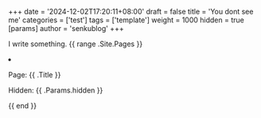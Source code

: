 +++
date = '2024-12-02T17:20:11+08:00'
draft = false
title = 'You dont see me'
categories = ['test']
tags = ['template']
weight = 1000
hidden = true
[params]
  author = 'senkublog'
+++

I write something.
{{ range .Site.Pages }}
  <li>
    <p>Page: {{ .Title }}</p>
    <p>Hidden: {{ .Params.hidden }}</p>
  </li>
{{ end }}